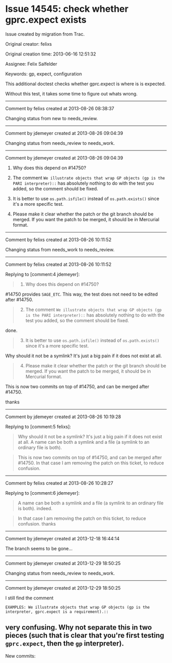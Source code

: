 # Issue 14545: check whether gprc.expect exists

Issue created by migration from Trac.

Original creator: felixs

Original creation time: 2013-06-16 12:51:32

Assignee: Felix Salfelder

Keywords: gp, expect, configuration

This additional doctest checks whether gprc.expect is where is is expected.

Without this test, it takes some time to figure out whats wrong.


---

Comment by felixs created at 2013-08-26 08:38:37

Changing status from new to needs_review.


---

Comment by jdemeyer created at 2013-08-26 09:04:39

Changing status from needs_review to needs_work.


---

Comment by jdemeyer created at 2013-08-26 09:04:39

1) Why does this depend on #14750?

2) The comment `We illustrate objects that wrap GP objects (gp is the PARI interpreter)::` has absolutely nothing to do with the test you added, so the comment should be fixed.

3) It is better to use `os.path.isfile()` instead of `os.path.exists()` since it's a more specific test.

4) Please make it clear whether the patch or the git branch should be merged. If you want the patch to be merged, it should be in Mercurial format.


---

Comment by felixs created at 2013-08-26 10:11:52

Changing status from needs_work to needs_review.


---

Comment by felixs created at 2013-08-26 10:11:52

Replying to [comment:4 jdemeyer]:
> 1) Why does this depend on #14750?

#14750 provides `SAGE_ETC`. This way, the test does not need to be edited after #14750.

> 2) The comment `We illustrate objects that wrap GP objects (gp is the PARI interpreter)::` has absolutely nothing to do with the test you added, so the comment should be fixed.

done.

> 3) It is better to use `os.path.isfile()` instead of `os.path.exists()` since it's a more specific test.

Why should it not be a symlink? It's just a big pain if it does not exist at all.

> 4) Please make it clear whether the patch or the git branch should be merged. If you want the patch to be merged, it should be in Mercurial format.

This is now two commits on top of #14750, and can be merged after #14750.

thanks


---

Comment by jdemeyer created at 2013-08-26 10:19:28

Replying to [comment:5 felixs]:
> Why should it not be a symlink? It's just a big pain if it does not exist at all.
A name can be both a symlink and a file (a symlink to an ordinary file is both).

> This is now two commits on top of #14750, and can be merged after #14750.
In that case I am removing the patch on this ticket, to reduce confusion.


---

Comment by felixs created at 2013-08-26 10:28:27

Replying to [comment:6 jdemeyer]:
> A name can be both a symlink and a file (a symlink to an ordinary file is both).
indeed.

> In that case I am removing the patch on this ticket, to reduce confusion.
thanks


---

Comment by jdemeyer created at 2013-12-18 16:44:14

The branch seems to be gone...


---

Comment by jdemeyer created at 2013-12-29 18:50:25

Changing status from needs_review to needs_work.


---

Comment by jdemeyer created at 2013-12-29 18:50:25

I still find the comment

```
EXAMPLES: We illustrate objects that wrap GP objects (gp is the 
interpreter, gprc.expect is a requirement).::
```

very confusing. Why not separate this in two pieces (such that is clear that you're first testing `gprc.expect`, then the `gp` interpreter).
----
New commits:
